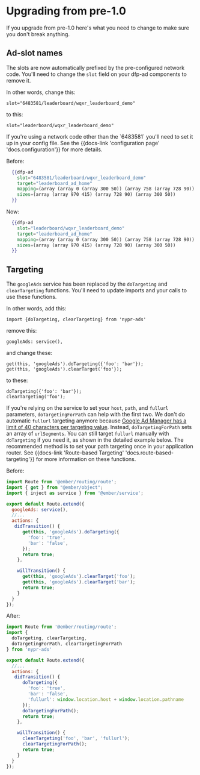# Upgrading from pre-1.0

If you upgrade from pre-1.0 here's what you need to change to make sure you don't break anything.

## Ad-slot names

The slots are now automatically prefixed by the pre-configured network code.
You'll need to change the `slot` field on your dfp-ad components to remove it.

In other words, change this:

```
slot="6483581/leaderboard/wqxr_leaderboard_demo"
```

to this:

```
slot="leaderboard/wqxr_leaderboard_demo"
```

<aside>If you're using a network code other than the `6483581` you'll need to set it up in your config file. See the {{docs-link 'configuration page' 'docs.configuration'}} for more details.</aside>

Before:
```hbs
  {{dfp-ad
    slot="6483581/leaderboard/wqxr_leaderboard_demo"
    target="leaderboard_ad_home"
    mapping=(array (array 0 (array 300 50)) (array 758 (array 728 90)) (array 1203 (array 970 415)))
    sizes=(array (array 970 415) (array 728 90) (array 300 50))
  }}
```

Now:
```hbs
  {{dfp-ad
    slot="leaderboard/wqxr_leaderboard_demo"
    target="leaderboard_ad_home"
    mapping=(array (array 0 (array 300 50)) (array 758 (array 728 90)) (array 1203 (array 970 415)))
    sizes=(array (array 970 415) (array 728 90) (array 300 50))
  }}
```

## Targeting
The `googleAds` service has been replaced by the `doTargeting` and `clearTargeting` functions. You'll need to update imports and your calls to use these functions.

In other words, add this:
```
import {doTargeting, clearTargeting} from 'nypr-ads'
```

remove this:
```
googleAds: service(),
```

and change these:
```
get(this, 'googleAds').doTargeting({'foo': 'bar'});
get(this, 'googleAds').clearTarget('foo'});
```

to these:
```
doTargeting({'foo': 'bar'});
clearTargeting('foo');
```

<aside>If you're relying on the service to set your <code>host</code>, <code>path</code>, and <code>fullurl</code> parameters, <code>doTargetingForPath</code> can help with the first two. We don't do automatic <code>fullurl</code> targeting anymore because <a href="https://support.google.com/admanager/answer/1628457?hl=en">Google Ad Manager has a limit of 40 characters per targeting value</a>. Instead, <code>doTargetingForPath</code> sets an array of <code>urlSegments</code>. You can still target <code>fullurl</code> manually with <code>doTargeting</code> if you need it, as shown in the detailed example below. The recommended method is to set your path targeting once in your application router. See {{docs-link 'Route-based Targeting' 'docs.route-based-targeting'}} for more information on these functions.</aside>

Before:
```javascript
import Route from '@ember/routing/route';
import { get } from "@ember/object";
import { inject as service } from '@ember/service';

export default Route.extend({
  googleAds: service(),
  //...
  actions: {
   didTransition() {
      get(this, 'googleAds').doTargeting({
        'foo': 'true',
        'bar': 'false',
      });
      return true;
    },

    willTransition() {
      get(this, 'googleAds').clearTarget('foo');
      get(this, 'googleAds').clearTarget('bar');
      return true;
    }
  }
});
```

After:
```javascript
import Route from '@ember/routing/route';
import { 
  doTargeting, clearTargeting, 
  doTargetingForPath, clearTargetingForPath 
} from 'nypr-ads'

export default Route.extend({
  //...
  actions: {
   didTransition() {
      doTargeting({
        'foo': 'true',
        'bar': 'false',
        'fullurl': window.location.host + window.location.pathname
      });
      doTargetingForPath();
      return true;
    },

    willTransition() {
      clearTargeting('foo', 'bar', 'fullurl');
      clearTargetingForPath();
      return true;
    }
  }
});
```
